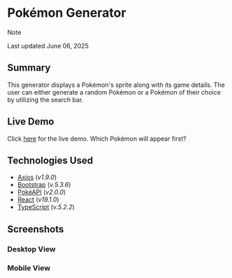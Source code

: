 # Pok&eacute;mon Generator

> [!NOTE]
> Last updated June 06, 2025

## Summary
This generator displays a Pok&eacute;mon's sprite along with its game details. The user can either generate a random Pok&eacute;mon or a Pok&eacute;mon of their choice by utilizing the search bar.

## Live Demo
Click [here](https://vichdz97.github.io/projects/pokemon-generator/index.html) for the live demo. Which Pok&eacute;mon will appear first?

## Technologies Used
- [Axios](https://axios-http.com) (*v1.9.0*)
- [Bootstrap](https://getbootstrap.com) (*v.5.3.6*)
- [Pok&eacute;API](https://pokeapi.co) (*v2.0.0*)
- [React](https://react.dev) (*v19.1.0*)
- [TypeScript](https://www.typescriptlang.org) (*v.5.2.2*)

## Screenshots
### Desktop View

### Mobile View
